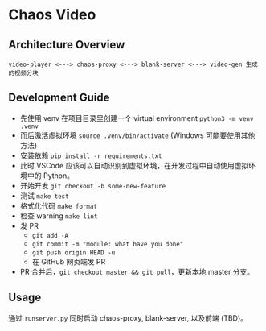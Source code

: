 # Chaos Video

## Architecture Overview

```plain
video-player <---> chaos-proxy <---> blank-server <---> video-gen 生成的视频分块
```

## Development Guide

* 先使用 venv 在项目目录里创建一个 virtual environment `python3 -m venv .venv`
* 而后激活虚拟环境 `source .venv/bin/activate` (Windows 可能要使用其他方法)
* 安装依赖 `pip install -r requirements.txt`
* 此时 VSCode 应该可以自动识别到虚拟环境，在开发过程中自动使用虚拟环境中的 Python。
* 开始开发 `git checkout -b some-new-feature`
* 测试 `make test`
* 格式化代码 `make format`
* 检查 warning `make lint`
* 发 PR
  * `git add -A`
  * `git commit -m "module: what have you done"`
  * `git push origin HEAD -u`
  * 在 GitHub 网页端发 PR
* PR 合并后，`git checkout master && git pull`，更新本地 master 分支。

## Usage

通过 `runserver.py` 同时启动 chaos-proxy, blank-server, 以及前端 (TBD)。
